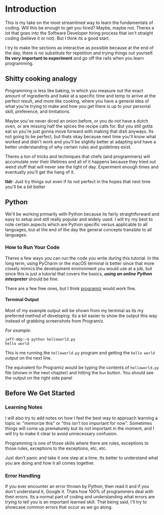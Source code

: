 # Introduction
This is my take on the most streamlined way to learn the fundamentals of coding. Will this be enough to get you hired? Maybe, maybe not. Theres a lot that goes into the Software Developer hiring process that isn't straight coding (believe it or not). But I think its a good start.

I try to make the sections as interactive as possible because at the end of the day, there is no substitute for repetition and trying things out yourself. **Its very important to experiment** and go off the rails when you learn programming. 

## Shitty cooking analogy
Programming is less like baking, in which you measure out the exact amount of ingredients and bake at a specific time and temp to arrive at the perfect result, and more like cooking, where you have a general idea of what you're trying to make and how you get there is up to your personal skill, preference, and limitations. 

Maybe you've never diced an onion before, or you do not have a dutch oven, or are missing half the spices the recipe calls for. But you still gotta eat so you're just gonna move forward with making that dish anyways. Its not going to be perfect, but thats okay because next time you'll know what worked and didn't work and you'll be slightly better at adapting and have a better understanding of why certain rules and guidelines exist.

Theres a ton of tricks and techniques that chefs (and programmers) will accumulate over their lifetimes and all of it happens because they tried out weird stuff that will never see the light of day. Experiment enough times and eventually you'll get the hang of it.

**tldr**: Just try things out even if its not perfect in the hopes that next time you'll be a bit better

## Python
We'll be working primarily with Python because its fairly straightforward and easy to setup and still really popular and widely used. I will try my best to note certain aspects which are Python specific versus applicable to all languages, but at the end of the day the general concepts translate to all languages.

### How to Run Your Code
Theres a few ways you can run the code you write during this tutorial. In the long term, using PyCharm or the macOS terminal is better since that more closely mimics the development environment you would use at a job, but since this is just a tutorial that covers the basics, ***using an online Python interpreter*** should be fine.

There are a few free ones, but I think [programiz](https://www.programiz.com/python-programming/online-compiler/) would work fine.

#### Terminal Output
Most of my example output will be shown from my terminal as its my preferred method of developing. Its a bit easier to show the output this way instead of grabbing screenshots from Programiz.

*For example:*
```
jeff-mbp:~$ python helloworld.py
hello world
```
This is me running the `helloworld.py` program and getting the `hello world` output on the next line.

The equivalent for Programiz would be typing the contents of `helloworld.py` file (shown in the next chapter) and hitting the `Run` button. You should see the output on the right side panel

## Before We Get Started

### Learning Notes
I will also try to add notes on how I feel the best way to approach learning a topic ie: "memorize this" or "this isn't too important for now". Sometimes things will come up prematurely but its not important in the moment, and I will try to make it clear to avoid unnecessary confusion.

Programming is one of those skills where there are rules, exceptions to those rules, exceptions to the exceptions, etc, etc.

Just don't panic and take it one step at a time. Its better to understand what you are doing and how it all comes together.

### Error Handling
If you ever encounter an error thrown by Python, then read it and if you don't understand it, Google it. Thats how 100% of programmers deal with their errors. Its a normal part of coding and understanding what errors are trying to tell you is an important learned skill. That being said, I'll try to showcase common errors that occur as we go along.
